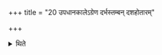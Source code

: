 +++
title = "20 उपधानकालेऽग्रेण दर्भस्तम्बन् दशहोतारम्"

+++

<details><summary>थिते</summary>

उपधानकालेऽग्रेण दर्भस्तम्बं दशहोतारं प्रतिमन्त्रमुदञ्चमुपदधाति । हृदयं ग्रहं चत्वारि पदानि सम्भाराणां द्वे पत्नीनाम् २०
</details>
